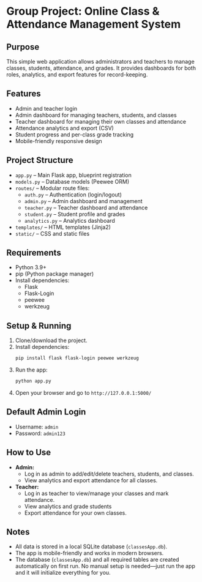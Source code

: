 # Group Project: Online Class & Attendance Management System

## Purpose
This simple web application allows administrators and teachers to manage classes, students, attendance, and grades. It provides dashboards for both roles, analytics, and export features for record-keeping.

## Features
- Admin and teacher login
- Admin dashboard for managing teachers, students, and classes
- Teacher dashboard for managing their own classes and attendance
- Attendance analytics and export (CSV)
- Student progress and per-class grade tracking
- Mobile-friendly responsive design

## Project Structure
- `app.py` – Main Flask app, blueprint registration
- `models.py` – Database models (Peewee ORM)
- `routes/` – Modular route files:
  - `auth.py` – Authentication (login/logout)
  - `admin.py` – Admin dashboard and management
  - `teacher.py` – Teacher dashboard and attendance
  - `student.py` – Student profile and grades
  - `analytics.py` – Analytics dashboard
- `templates/` – HTML templates (Jinja2)
- `static/` – CSS and static files

## Requirements
- Python 3.9+
- pip (Python package manager)
- Install dependencies:
  - Flask
  - Flask-Login
  - peewee
  - werkzeug

## Setup & Running
1. Clone/download the project.
2. Install dependencies:
   ```sh
   pip install flask flask-login peewee werkzeug
   ```
3. Run the app:
   ```sh
   python app.py
   ```
4. Open your browser and go to `http://127.0.0.1:5000/`

## Default Admin Login
- Username: `admin`
- Password: `admin123`

## How to Use
- **Admin:**
  - Log in as admin to add/edit/delete teachers, students, and classes.
  - View analytics and export attendance for all classes.
- **Teacher:**
  - Log in as teacher to view/manage your classes and mark attendance.
  - View analytics and grade students
  - Export attendance for your own classes.


## Notes
- All data is stored in a local SQLite database (`classesApp.db`).
- The app is mobile-friendly and works in modern browsers.
- The database (`classesApp.db`) and all required tables are created automatically on first run. No manual setup is needed—just run the app and it will initialize everything for you.

